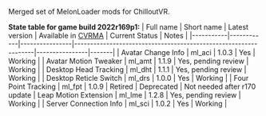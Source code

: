 Merged set of MelonLoader mods for ChilloutVR.

**State table for game build 2022r169p1:**
| Full name | Short name | Latest version | Available in [CVRMA](https://github.com/knah/CVRMelonAssistant) | Current Status | Notes |
|-----------|------------|----------------|-----------------------------------------------------------------|----------------|-------|
| Avatar Change Info | ml_aci | 1.0.3 | Yes | Working |
| Avatar Motion Tweaker | ml_amt | 1.1.9 | Yes, pending review | Working |
| Desktop Head Tracking | ml_dht | 1.1.1 | Yes, pending review | Working |
| Desktop Reticle Switch | ml_drs | 1.0.0 | Yes | Working |
| Four Point Tracking | ml_fpt | 1.0.9 | Retired | Deprecated | Not needed after r170 update
| Leap Motion Extension | ml_lme | 1.2.8 | Yes, pending review | Working |
| Server Connection Info | ml_sci | 1.0.2 | Yes | Working |
